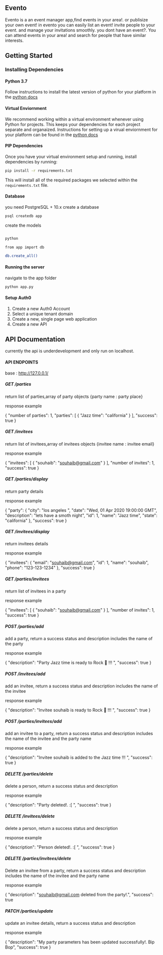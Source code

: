 ## Evento 

Evento is a an event manager app,find events in your area!. or publisize your own event!
in evento you can easily list an event! invite people to your event. and manage your invitations smoothly. 
you dont have an event?. You can attend events in your area! and search for people that have similar interests.

## Getting Started

### Installing Dependencies

#### Python 3.7

Follow instructions to install the latest version of python for your platform in the [python docs](https://docs.python.org/3/using/unix.html#getting-and-installing-the-latest-version-of-python)

#### Virtual Enviornment

We recommend working within a virtual environment whenever using Python for projects. This keeps your dependencies for each project separate and organaized. Instructions for setting up a virual enviornment for your platform can be found in the [python docs](https://packaging.python.org/guides/installing-using-pip-and-virtual-environments/)

#### PIP Dependencies

Once you have your virtual environment setup and running, install dependencies by running:

```bash
pip install -r requirements.txt
```

This will install all of the required packages we selected within the `requirements.txt` file.

#### Database

you need PostgreSQL + 10.x
create a database

```bash
psql createdb app
```

create the models

```bash

python 

from app import db

db.create_all()

```


#### Running the server

navigate to the app folder

```bash
python app.py
```

#### Setup Auth0

1. Create a new Auth0 Account
2. Select a unique tenant domain
3. Create a new, single page web application
4. Create a new API


## API Documentation 

currently the api is underdevelopment and only run on localhost.

#### API ENDPOINTS
base : http://127.0.0.1/

##### GET /parties

return list of parties,array of party objects {party name : party place} 

response example

{
  "number of parties": 1,
  "parties": [
    {
      "Jazz time": "california"
    }
  ],
  "success": true
}

##### GET /invitees

return list of invitees,array of invitees objects {invitee name : invitee email} 

response example

{
  "invitees": [
    {
      "souhaib": "souhaib@gmail.com"
    }
  ], 
  "number of invites": 1, 
  "success": true
}


##### GET /parties/display

return party details

response example

{
  "party": {
    "city": "los angeles ",
    "date": "Wed, 01 Apr 2020 19:00:00 GMT",
    "description": "lets have a smoth night",
    "id": 1,
    "name": "Jazz time",
    "state": "california"
  },
  "success": true
}


##### GET /invitees/display

return invitees details

response example

{
  "invitees": {
    "email": "souhaib@gmail.com",
    "id": 1,
    "name": "souhaib",
    "phone": "123-123-1234"
  },
  "success": true
}

##### GET /parties/invitees

return list of invitees in a party

response example

{
  "invitees": [
    {
      "souhaib": "souhaib@gmail.com"
    }
  ],
  "number of invites": 1,
  "success": true
}


##### POST /parties/add


add a party, return a success status and description includes the name of the party

response example

{
  "description": "Party Jazz time is ready to Rock 🤘 !!! ",
  "success": true
}

##### POST /invitees/add


add an invitee, return a success status and description includes the name of the invitee

response example

{
  "description": "Invitee souhaib is ready to Rock 🤘 !!! ",
  "success": true
}

##### POST /parties/invitees/add


add an invitee to a party, return a success status and description includes the name of the invitee and the party name

response example

{
  "description": "Invitee souhaib is added to the Jazz time !!! ",
  "success": true
}



##### DELETE /parties/delete


delete a person, return a success status and description

response example

{
  "description": "Party deleted!. :[ ",
  "success": true
}

##### DELETE /invitees/delete


delete a person, return a success status and description

response example

{
  "description": "Person deleted!. :[ ",
  "success": true
}

##### DELETE /parties/invitees/delete

Delete an invitee from a party, return a success status and description includes the name of the invitee and the party name

response example

{
  "description": "souhaib@gmail.com deleted from the party!.",
  "success": true



##### PATCH /parties/update

update an invitee details, return a success status and description 

response example

{
  "description": "My party parameters has been updated successfully!. Bip Bop",
  "success": true
}




